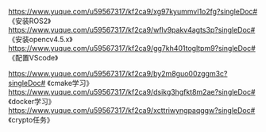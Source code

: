 https://www.yuque.com/u59567317/kf2ca9/xg97kyummvl1o2fg?singleDoc# 《安装ROS2》
https://www.yuque.com/u59567317/kf2ca9/wflv9pakv4agts3p?singleDoc# 《安装opencv4.5.x》
https://www.yuque.com/u59567317/kf2ca9/gg7kh401togltpm9?singleDoc# 《配置VScode》


https://www.yuque.com/u59567317/kf2ca9/by2m8guo00zggm3c?singleDoc# 《cmake学习》
https://www.yuque.com/u59567317/kf2ca9/dsikg3hgfkt8m2ae?singleDoc# 《docker学习》
https://www.yuque.com/u59567317/kf2ca9/xcttriwyngpaqggw?singleDoc# 《crypto任务》
